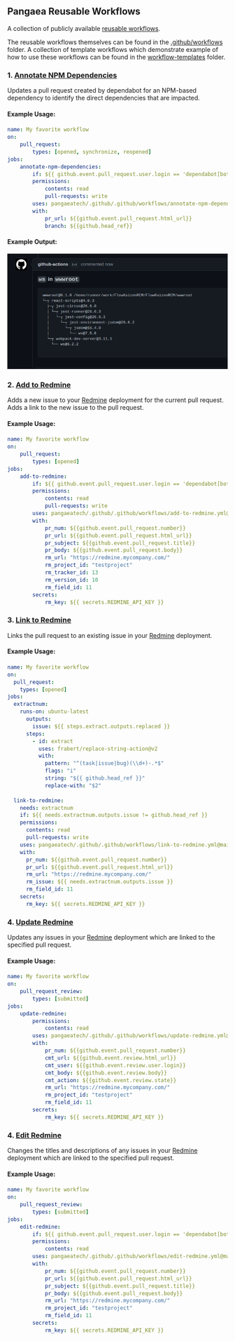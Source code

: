 ## Pangaea Reusable Workflows

A collection of publicly available [reusable workflows](https://docs.github.com/en/actions/using-workflows/reusing-workflows).

The reusable workflows themselves can be found in the [.github/workflows](.github/workflows) folder. A collection of template workflows which demonstrate example of how to use these workflows can be found in the [workflow-templates](./workflow-templates) folder.

### 1. [Annotate NPM Dependencies](.github/workflows/annotate-npm-dependencies.yml)

Updates a pull request created by dependabot for an NPM-based dependency to
identify the direct dependencies that are impacted.

#### Example Usage:

```yaml
name: My favorite workflow
on:
    pull_request:
        types: [opened, synchronize, reopened]
jobs:
    annotate-npm-dependencies:
        if: ${{ github.event.pull_request.user.login == 'dependabot[bot]' }}
        permissions:
            contents: read
            pull-requests: write
        uses: pangaeatech/.github/.github/workflows/annotate-npm-dependencies.yml@main
        with:
            pr_url: ${{github.event.pull_request.html_url}}
            branch: ${{github.head_ref}}
```

#### Example Output:

![Example Output](images/annotate-npm-dependencies.png)

### 2. [Add to Redmine](.github/workflows/add-to-redmine.yml)

Adds a new issue to your [Redmine](https://redmine.org/) deployment
for the current pull request. Adds a link to the new issue to the pull request.

#### Example Usage:

```yaml
name: My favorite workflow
on:
    pull_request:
        types: [opened]
jobs:
    add-to-redmine:
        if: ${{ github.event.pull_request.user.login == 'dependabot[bot]' }}
        permissions:
            contents: read
            pull-requests: write
        uses: pangaeatech/.github/.github/workflows/add-to-redmine.yml@main
        with:
            pr_num: ${{github.event.pull_request.number}}
            pr_url: ${{github.event.pull_request.html_url}}
            pr_subject: ${{github.event.pull_request.title}}
            pr_body: ${{github.event.pull_request.body}}
            rm_url: "https://redmine.mycompany.com/"
            rm_project_id: "testproject"
            rm_tracker_id: 13
            rm_version_id: 10
            rm_field_id: 11
        secrets:
            rm_key: ${{ secrets.REDMINE_API_KEY }}
```

### 3. [Link to Redmine](.github/workflows/link-to-redmine.yml)

Links the pull request to an existing issue in your [Redmine](https://redmine.org/) deployment.

#### Example Usage:

```yaml
name: My favorite workflow
on:
  pull_request:
    types: [opened]
jobs:
  extractnum:
    runs-on: ubuntu-latest
      outputs:
        issue: ${{ steps.extract.outputs.replaced }}
      steps:
        - id: extract
          uses: frabert/replace-string-action@v2
          with:
            pattern: "^(task|issue|bug)(\\d+)-.*$"
            flags: "i"
            string: "${{ github.head_ref }}"
            replace-with: "$2"

  link-to-redmine:
    needs: extractnum
    if: ${{ needs.extractnum.outputs.issue != github.head_ref }}
    permissions:
      contents: read
      pull-requests: write
    uses: pangaeatech/.github/.github/workflows/link-to-redmine.yml@main
    with:
      pr_num: ${{github.event.pull_request.number}}
      pr_url: ${{github.event.pull_request.html_url}}
      rm_url: "https://redmine.mycompany.com/"
      rm_issue: ${{ needs.extractnum.outputs.issue }}
      rm_field_id: 11
    secrets:
      rm_key: ${{ secrets.REDMINE_API_KEY }}
```

### 4. [Update Redmine](.github/workflows/update-redmine.yml)

Updates any issues in your [Redmine](https://redmine.org/) deployment which are linked to the specified pull request.

#### Example Usage:

```yaml
name: My favorite workflow
on:
    pull_request_review:
        types: [submitted]
jobs:
    update-redmine:
        permissions:
            contents: read
        uses: pangaeatech/.github/.github/workflows/update-redmine.yml@main
        with:
            pr_num: ${{github.event.pull_request.number}}
            cmt_url: ${{github.event.review.html_url}}
            cmt_user: ${{github.event.review.user.login}}
            cmt_body: ${{github.event.review.body}}
            cmt_action: ${{github.event.review.state}}
            rm_url: "https://redmine.mycompany.com/"
            rm_project_id: "testproject"
            rm_field_id: 11
        secrets:
            rm_key: ${{ secrets.REDMINE_API_KEY }}
```

### 4. [Edit Redmine](.github/workflows/edit-redmine.yml)

Changes the titles and descriptions of any issues in your [Redmine](https://redmine.org/) deployment which are linked to the specified pull request.

#### Example Usage:

```yaml
name: My favorite workflow
on:
    pull_request_review:
        types: [submitted]
jobs:
    edit-redmine:
        if: ${{ github.event.pull_request.user.login == 'dependabot[bot]' }}
        permissions:
            contents: read
        uses: pangaeatech/.github/.github/workflows/edit-redmine.yml@main
        with:
            pr_num: ${{github.event.pull_request.number}}
            pr_url: ${{github.event.pull_request.html_url}}
            pr_subject: ${{github.event.pull_request.title}}
            pr_body: ${{github.event.pull_request.body}}
            rm_url: "https://redmine.mycompany.com/"
            rm_project_id: "testproject"
            rm_field_id: 11
        secrets:
            rm_key: ${{ secrets.REDMINE_API_KEY }}
```
